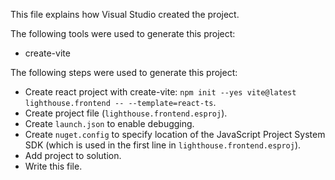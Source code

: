 This file explains how Visual Studio created the project.

The following tools were used to generate this project:
- create-vite

The following steps were used to generate this project:
- Create react project with create-vite: `npm init --yes vite@latest lighthouse.frontend -- --template=react-ts`.
- Create project file (`lighthouse.frontend.esproj`).
- Create `launch.json` to enable debugging.
- Create `nuget.config` to specify location of the JavaScript Project System SDK (which is used in the first line in `lighthouse.frontend.esproj`).
- Add project to solution.
- Write this file.
